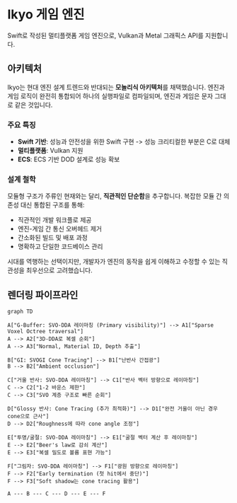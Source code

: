 # Ikyo 게임 엔진

Swift로 작성된 멀티플랫폼 게임 엔진으로, Vulkan과 Metal 그래픽스 API를 지원합니다.

## 아키텍처

Ikyo는 현대 엔진 설계 트렌드와 반대되는 **모놀리식 아키텍처**를 채택했습니다. 엔진과 게임 로직이 완전히 통합되어 하나의 실행파일로 컴파일되며, 엔진과 게임은 문자 그대로 같은 것입니다.

### 주요 특징

- **Swift 기반**: 성능과 안전성을 위한 Swift 구현 -> 성능 크리티컬한 부분은 C로 대체
- **멀티플랫폼**: Vulkan 지원
- **ECS**: ECS 기반 DOD 설계로 성능 확보

### 설계 철학

모듈형 구조가 주류인 현재와는 달리, **직관적인 단순함**을 추구합니다. 복잡한 모듈 간 의존성 대신 통합된 구조를 통해:

- 직관적인 개발 워크플로 제공
- 엔진-게임 간 통신 오버헤드 제거
- 간소화된 빌드 및 배포 과정
- 명확하고 단일한 코드베이스 관리

시대를 역행하는 선택이지만, 개발자가 엔진의 동작을 쉽게 이해하고 수정할 수 있는 직관성을 최우선으로 고려했습니다.

## 렌더링 파이프라인
```mermaid
graph TD

A["G-Buffer: SVO-DDA 레이마칭 (Primary visibility)"] --> A1["Sparse Voxel Octree traversal"]
A --> A2["3D-DDA로 복셀 순회"]
A --> A3["Normal, Material ID, Depth 추출"]

B["GI: SVOGI Cone Tracing"] --> B1["난반사 간접광"]
B --> B2["Ambient occlusion"]

C["거울 반사: SVO-DDA 레이마칭"] --> C1["반사 벡터 방향으로 레이마칭"]
C --> C2["1-2 바운스 제한"]
C --> C3["SVO 계층 구조로 빠른 순회"]

D["Glossy 반사: Cone Tracing (추가 최적화)"] --> D1["완전 거울이 아닌 경우 cone으로 근사"]
D --> D2["Roughness에 따라 cone angle 조정"]

E["투명/굴절: SVO-DDA 레이마칭"] --> E1["굴절 벡터 계산 후 레이마칭"]
E --> E2["Beer's law로 감쇠 계산"]
E --> E3["복셀 밀도로 볼륨 표현 가능"]

F["그림자: SVO-DDA 레이마칭"] --> F1["광원 방향으로 레이마칭"]
F --> F2["Early termination (첫 hit에서 중단)"]
F --> F3["Soft shadow는 cone tracing 활용"]

A --- B --- C --- D --- E --- F

```
